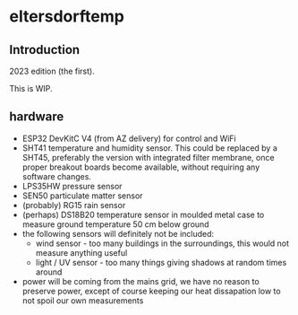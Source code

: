 
# eltersdorftemp

## Introduction

2023 edition (the first).

This is WIP.

## hardware

* ESP32 DevKitC V4 (from AZ delivery) for control and WiFi
* SHT41 temperature and humidity sensor. This could be replaced by a SHT45, preferably the version with integrated filter membrane, once proper breakout boards become available, without requiring any software changes.
* LPS35HW pressure sensor
* SEN50 particulate matter sensor
* (probably) RG15 rain sensor
* (perhaps) DS18B20 temperature sensor in moulded metal case to measure ground temperature 50 cm below ground
* the following sensors will definitely not be included:
  - wind sensor - too many buildings in the surroundings, this would not measure anything useful
  - light / UV sensor - too many things giving shadows at random times around
* power will be coming from the mains grid, we have no reason to preserve power, except of course keeping our heat dissapation low to not spoil our own measurements

